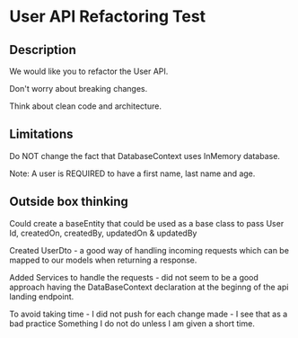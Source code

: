 ﻿# User API Refactoring Test

## Description

We would like you to refactor the User API. 

Don't worry about breaking changes.

Think about clean code and architecture.

## Limitations

Do NOT change the fact that DatabaseContext uses InMemory database.

Note: A user is REQUIRED to have a first name, last name and age.

## Outside box thinking

Could create a baseEntity that could be used as a base class to pass User Id, createdOn, createdBy, updatedOn & updatedBy

Created UserDto - a good way of handling incoming requests which can be mapped to our models when returning a response.

Added Services to handle the requests - did not seem to be a good approach having the DataBaseContext declaration at the beginng of the api landing endpoint.

To avoid taking time - I did not push for each change made - I see that as a bad practice
Something I do not do unless I am given a short time.